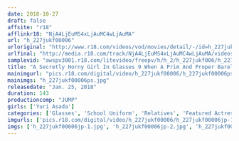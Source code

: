 ```yaml
---
date: 2018-10-27
draft: false
affsite: "r18"
afflinkr18: "NjA4LjEuMS4xLjAuMC4wLjAuMA"
url: "h_227jukf00006"
urloriginal: "http://www.r18.com/videos/vod/movies/detail/-/id=h_227jukf00006"
urlfinal: "http://media.r18.com/track/NjA4LjEuMS4xLjAuMC4wLjAuMA/videos/vod/movies/detail/-/id=h_227jukf00006"
samplevid: "awspv3001.r18.com/litevideo/freepv/h/h_2/h_227jukf006/h_227jukf006_dmb_w.mp4"
title: "A Secretly Horny Girl In Glasses 9 When A Prim And Proper Barely Legal Takes Off Her Glasses... Yuri"
mainimgurl: "pics.r18.com/digital/video/h_227jukf00006/h_227jukf00006ps.jpg"
mainimgs: "h_227jukf00006ps.jpg"
releasedate: "Jan. 25, 2018"
duration: 143
productioncomp: "JUMP"
girls: ['Yuri Asada']
categories: ['Glasses', 'School Uniform', 'Relatives', 'Featured Actress', 'Sister', 'Masturbation', 'Big Vibrator', 'Hi-Def']
imgurls: ['pics.r18.com/digital/video/h_227jukf00006/h_227jukf00006jp-1.jpg', 'pics.r18.com/digital/video/h_227jukf00006/h_227jukf00006jp-2.jpg', 'pics.r18.com/digital/video/h_227jukf00006/h_227jukf00006jp-3.jpg', 'pics.r18.com/digital/video/h_227jukf00006/h_227jukf00006jp-4.jpg', 'pics.r18.com/digital/video/h_227jukf00006/h_227jukf00006jp-5.jpg', 'pics.r18.com/digital/video/h_227jukf00006/h_227jukf00006jp-6.jpg', 'pics.r18.com/digital/video/h_227jukf00006/h_227jukf00006jp-7.jpg', 'pics.r18.com/digital/video/h_227jukf00006/h_227jukf00006jp-8.jpg', 'pics.r18.com/digital/video/h_227jukf00006/h_227jukf00006jp-9.jpg', 'pics.r18.com/digital/video/h_227jukf00006/h_227jukf00006jp-10.jpg', 'pics.r18.com/digital/video/h_227jukf00006/h_227jukf00006jp-11.jpg', 'pics.r18.com/digital/video/h_227jukf00006/h_227jukf00006jp-12.jpg', 'pics.r18.com/digital/video/h_227jukf00006/h_227jukf00006jp-13.jpg', 'pics.r18.com/digital/video/h_227jukf00006/h_227jukf00006jp-14.jpg', 'pics.r18.com/digital/video/h_227jukf00006/h_227jukf00006jp-15.jpg', 'pics.r18.com/digital/video/h_227jukf00006/h_227jukf00006jp-16.jpg', 'pics.r18.com/digital/video/h_227jukf00006/h_227jukf00006jp-17.jpg', 'pics.r18.com/digital/video/h_227jukf00006/h_227jukf00006jp-18.jpg', 'pics.r18.com/digital/video/h_227jukf00006/h_227jukf00006jp-19.jpg', 'pics.r18.com/digital/video/h_227jukf00006/h_227jukf00006jp-20.jpg']
imgs: ['h_227jukf00006jp-1.jpg', 'h_227jukf00006jp-2.jpg', 'h_227jukf00006jp-3.jpg', 'h_227jukf00006jp-4.jpg', 'h_227jukf00006jp-5.jpg', 'h_227jukf00006jp-6.jpg', 'h_227jukf00006jp-7.jpg', 'h_227jukf00006jp-8.jpg', 'h_227jukf00006jp-9.jpg', 'h_227jukf00006jp-10.jpg', 'h_227jukf00006jp-11.jpg', 'h_227jukf00006jp-12.jpg', 'h_227jukf00006jp-13.jpg', 'h_227jukf00006jp-14.jpg', 'h_227jukf00006jp-15.jpg', 'h_227jukf00006jp-16.jpg', 'h_227jukf00006jp-17.jpg', 'h_227jukf00006jp-18.jpg', 'h_227jukf00006jp-19.jpg', 'h_227jukf00006jp-20.jpg']
---
```


